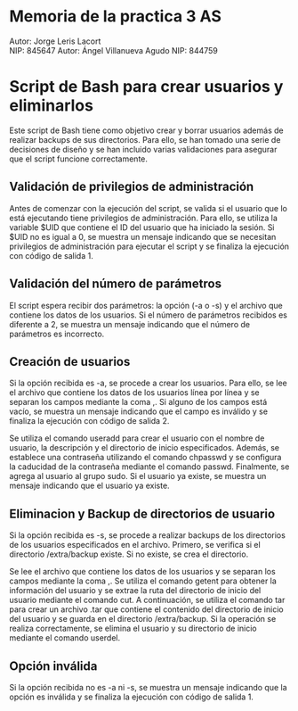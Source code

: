 # Memoria de la practica 3 AS
Autor: Jorge Leris Lacort                                                                                                                                               
NIP: 845647
Autor: Ángel Villanueva Agudo
NIP: 844759

# Script de Bash para crear usuarios y eliminarlos

Este script de Bash tiene como objetivo crear y borrar usuarios además de realizar backups de sus directorios. Para ello, se han tomado una serie de decisiones de diseño y se han incluido varias validaciones para asegurar que el script funcione correctamente.

## Validación de privilegios de administración

Antes de comenzar con la ejecución del script, se valida si el usuario que lo está ejecutando tiene privilegios de administración. Para ello, se utiliza la variable $UID que contiene el ID del usuario que ha iniciado la sesión. Si $UID no es igual a 0, se muestra un mensaje indicando que se necesitan privilegios de administración para ejecutar el script y se finaliza la ejecución con código de salida 1.

## Validación del número de parámetros
El script espera recibir dos parámetros: la opción (-a o -s) y el archivo que contiene los datos de los usuarios. Si el número de parámetros recibidos es diferente a 2, se muestra un mensaje indicando que el número de parámetros es incorrecto.

## Creación de usuarios
Si la opción recibida es -a, se procede a crear los usuarios. Para ello, se lee el archivo que contiene los datos de los usuarios línea por línea y se separan los campos mediante la coma ,. Si alguno de los campos está vacío, se muestra un mensaje indicando que el campo es inválido y se finaliza la ejecución con código de salida 2.

Se utiliza el comando useradd para crear el usuario con el nombre de usuario, la descripción y el directorio de inicio especificados. Además, se establece una contraseña utilizando el comando chpasswd y se configura la caducidad de la contraseña mediante el comando passwd. Finalmente, se agrega al usuario al grupo sudo. Si el usuario ya existe, se muestra un mensaje indicando que el usuario ya existe.

## Eliminacion y Backup de directorios de usuario

Si la opción recibida es -s, se procede a realizar backups de los directorios de los usuarios especificados en el archivo. Primero, se verifica si el directorio /extra/backup existe. Si no existe, se crea el directorio.

Se lee el archivo que contiene los datos de los usuarios y se separan los campos mediante la coma ,. Se utiliza el comando getent para obtener la información del usuario y se extrae la ruta del directorio de inicio del usuario mediante el comando cut. A continuación, se utiliza el comando tar para crear un archivo .tar que contiene el contenido del directorio de inicio del usuario y se guarda en el directorio /extra/backup. Si la operación se realiza correctamente, se elimina el usuario y su directorio de inicio mediante el comando userdel.

## Opción inválida

Si la opción recibida no es -a ni -s, se muestra un mensaje indicando que la opción es inválida y se finaliza la ejecución con código de salida 1.
